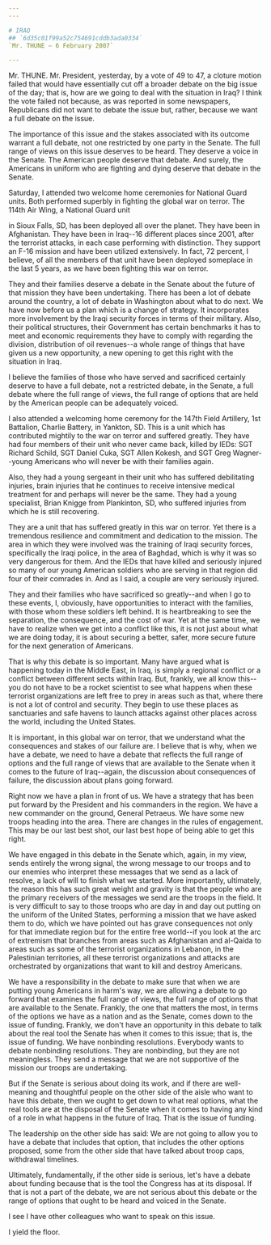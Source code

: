 ```yaml
---
---

# IRAQ
## `6d35c01f99a52c754691cddb3ada0334`
`Mr. THUNE — 6 February 2007`

---
```



Mr. THUNE. Mr. President, yesterday, by a vote of 49 to 47, a cloture 
motion failed that would have essentially cut off a broader debate on 
the big issue of the day; that is, how are we going to deal with the 
situation in Iraq? I think the vote failed not because, as was reported 
in some newspapers, Republicans did not want to debate the issue but, 
rather, because we want a full debate on the issue.

The importance of this issue and the stakes associated with its 
outcome warrant a full debate, not one restricted by one party in the 
Senate. The full range of views on this issue deserves to be heard. 
They deserve a voice in the Senate. The American people deserve that 
debate. And surely, the Americans in uniform who are fighting and dying 
deserve that debate in the Senate.

Saturday, I attended two welcome home ceremonies for National Guard 
units. Both performed superbly in fighting the global war on terror. 
The 114th Air Wing, a National Guard unit


in Sioux Falls, SD, has been deployed all over the planet. They have 
been in Afghanistan. They have been in Iraq--16 different places since 
2001, after the terrorist attacks, in each case performing with 
distinction. They support an F-16 mission and have been utilized 
extensively. In fact, 72 percent, I believe, of all the members of that 
unit have been deployed someplace in the last 5 years, as we have been 
fighting this war on terror.

They and their families deserve a debate in the Senate about the 
future of that mission they have been undertaking. There has been a lot 
of debate around the country, a lot of debate in Washington about what 
to do next. We have now before us a plan which is a change of strategy. 
It incorporates more involvement by the Iraqi security forces in terms 
of their military. Also, their political structures, their Government 
has certain benchmarks it has to meet and economic requirements they 
have to comply with regarding the division, distribution of oil 
revenues--a whole range of things that have given us a new opportunity, 
a new opening to get this right with the situation in Iraq.

I believe the families of those who have served and sacrificed 
certainly deserve to have a full debate, not a restricted debate, in 
the Senate, a full debate where the full range of views, the full range 
of options that are held by the American people can be adequately 
voiced.

I also attended a welcoming home ceremony for the 147th Field 
Artillery, 1st Battalion, Charlie Battery, in Yankton, SD. This is a 
unit which has contributed mightily to the war on terror and suffered 
greatly. They have had four members of their unit who never came back, 
killed by IEDs: SGT Richard Schild, SGT Daniel Cuka, SGT Allen Kokesh, 
and SGT Greg Wagner--young Americans who will never be with their 
families again.

Also, they had a young sergeant in their unit who has suffered 
debilitating injuries, brain injuries that he continues to receive 
intensive medical treatment for and perhaps will never be the same. 
They had a young specialist, Brian Knigge from Plankinton, SD, who 
suffered injuries from which he is still recovering.

They are a unit that has suffered greatly in this war on terror. Yet 
there is a tremendous resilience and commitment and dedication to the 
mission. The area in which they were involved was the training of Iraqi 
security forces, specifically the Iraqi police, in the area of Baghdad, 
which is why it was so very dangerous for them. And the IEDs that have 
killed and seriously injured so many of our young American soldiers who 
are serving in that region did four of their comrades in. And as I 
said, a couple are very seriously injured.

They and their families who have sacrificed so greatly--and when I go 
to these events, I, obviously, have opportunities to interact with the 
families, with those whom these soldiers left behind. It is 
heartbreaking to see the separation, the consequence, and the cost of 
war. Yet at the same time, we have to realize when we get into a 
conflict like this, it is not just about what we are doing today, it is 
about securing a better, safer, more secure future for the next 
generation of Americans.

That is why this debate is so important. Many have argued what is 
happening today in the Middle East, in Iraq, is simply a regional 
conflict or a conflict between different sects within Iraq. But, 
frankly, we all know this--you do not have to be a rocket scientist to 
see what happens when these terrorist organizations are left free to 
prey in areas such as that, where there is not a lot of control and 
security. They begin to use these places as sanctuaries and safe havens 
to launch attacks against other places across the world, including the 
United States.

It is important, in this global war on terror, that we understand 
what the consequences and stakes of our failure are. I believe that is 
why, when we have a debate, we need to have a debate that reflects the 
full range of options and the full range of views that are available to 
the Senate when it comes to the future of Iraq--again, the discussion 
about consequences of failure, the discussion about plans going 
forward.

Right now we have a plan in front of us. We have a strategy that has 
been put forward by the President and his commanders in the region. We 
have a new commander on the ground, General Petraeus. We have some new 
troops heading into the area. There are changes in the rules of 
engagement. This may be our last best shot, our last best hope of being 
able to get this right.

We have engaged in this debate in the Senate which, again, in my 
view, sends entirely the wrong signal, the wrong message to our troops 
and to our enemies who interpret these messages that we send as a lack 
of resolve, a lack of will to finish what we started. More importantly, 
ultimately, the reason this has such great weight and gravity is that 
the people who are the primary receivers of the messages we send are 
the troops in the field. It is very difficult to say to those troops 
who are day in and day out putting on the uniform of the United States, 
performing a mission that we have asked them to do, which we have 
pointed out has grave consequences not only for that immediate region 
but for the entire free world--if you look at the arc of extremism that 
branches from areas such as Afghanistan and al-Qaida to areas such as 
some of the terrorist organizations in Lebanon, in the Palestinian 
territories, all these terrorist organizations and attacks are 
orchestrated by organizations that want to kill and destroy Americans.

We have a responsibility in the debate to make sure that when we are 
putting young Americans in harm's way, we are allowing a debate to go 
forward that examines the full range of views, the full range of 
options that are available to the Senate. Frankly, the one that matters 
the most, in terms of the options we have as a nation and as the 
Senate, comes down to the issue of funding. Frankly, we don't have an 
opportunity in this debate to talk about the real tool the Senate has 
when it comes to this issue; that is, the issue of funding. We have 
nonbinding resolutions. Everybody wants to debate nonbinding 
resolutions. They are nonbinding, but they are not meaningless. They 
send a message that we are not supportive of the mission our troops are 
undertaking.

But if the Senate is serious about doing its work, and if there are 
well-meaning and thoughtful people on the other side of the aisle who 
want to have this debate, then we ought to get down to what real 
options, what the real tools are at the disposal of the Senate when it 
comes to having any kind of a role in what happens in the future of 
Iraq. That is the issue of funding.

The leadership on the other side has said: We are not going to allow 
you to have a debate that includes that option, that includes the other 
options proposed, some from the other side that have talked about troop 
caps, withdrawal timelines.

Ultimately, fundamentally, if the other side is serious, let's have a 
debate about funding because that is the tool the Congress has at its 
disposal. If that is not a part of the debate, we are not serious about 
this debate or the range of options that ought to be heard and voiced 
in the Senate.

I see I have other colleagues who want to speak on this issue.

I yield the floor.